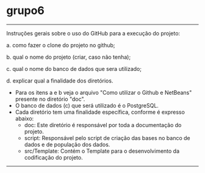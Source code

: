 # grupo6
---
Instruções gerais sobre o uso do GitHub para a execução do projeto:

a. como fazer o clone do projeto no github;

b. qual o nome do projeto (criar, caso não tenha);

c. qual o nome do banco de dados que sera utilizado;

d. explicar qual a finalidade dos diretórios.

 - Para os itens a e b veja o arquivo "Como utilizar o Github e NetBeans" presente no diretório "doc".
 - O banco de dados (c) que será utilizado é o PostgreSQL.
 - Cada diretório tem uma finalidade específica, conforme é expresso abaixo:
      - doc: Este diretório é responsável por toda a documentação do projeto.
      - script: Responsável pelo script de criação das bases no banco de dados e de população dos dados.
      - src/Template: Contém o Template para o desenvolvimento da codificação do projeto.

---
